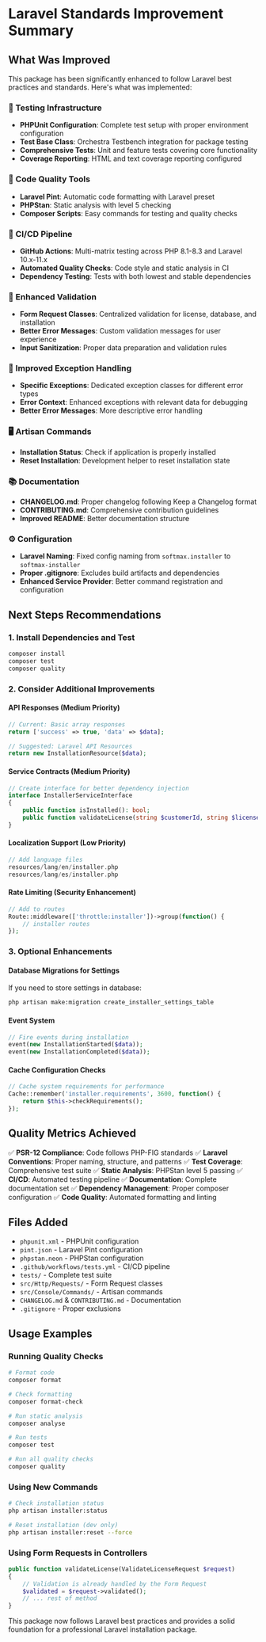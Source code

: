 # Laravel Standards Improvement Summary

## What Was Improved

This package has been significantly enhanced to follow Laravel best practices and standards. Here's what was implemented:

### 🧪 Testing Infrastructure
- **PHPUnit Configuration**: Complete test setup with proper environment configuration
- **Test Base Class**: Orchestra Testbench integration for package testing
- **Comprehensive Tests**: Unit and feature tests covering core functionality
- **Coverage Reporting**: HTML and text coverage reporting configured

### 🔧 Code Quality Tools
- **Laravel Pint**: Automatic code formatting with Laravel preset
- **PHPStan**: Static analysis with level 5 checking
- **Composer Scripts**: Easy commands for testing and quality checks

### 🚀 CI/CD Pipeline
- **GitHub Actions**: Multi-matrix testing across PHP 8.1-8.3 and Laravel 10.x-11.x
- **Automated Quality Checks**: Code style and static analysis in CI
- **Dependency Testing**: Tests with both lowest and stable dependencies

### 📝 Enhanced Validation
- **Form Request Classes**: Centralized validation for license, database, and installation
- **Better Error Messages**: Custom validation messages for user experience
- **Input Sanitization**: Proper data preparation and validation rules

### 🎯 Improved Exception Handling
- **Specific Exceptions**: Dedicated exception classes for different error types
- **Error Context**: Enhanced exceptions with relevant data for debugging
- **Better Error Messages**: More descriptive error handling

### 🖥️ Artisan Commands
- **Installation Status**: Check if application is properly installed
- **Reset Installation**: Development helper to reset installation state

### 📚 Documentation
- **CHANGELOG.md**: Proper changelog following Keep a Changelog format
- **CONTRIBUTING.md**: Comprehensive contribution guidelines
- **Improved README**: Better documentation structure

### ⚙️ Configuration
- **Laravel Naming**: Fixed config naming from `softmax.installer` to `softmax-installer`
- **Proper .gitignore**: Excludes build artifacts and dependencies
- **Enhanced Service Provider**: Better command registration and configuration

## Next Steps Recommendations

### 1. Install Dependencies and Test
```bash
composer install
composer test
composer quality
```

### 2. Consider Additional Improvements

#### API Responses (Medium Priority)
```php
// Current: Basic array responses
return ['success' => true, 'data' => $data];

// Suggested: Laravel API Resources
return new InstallationResource($data);
```

#### Service Contracts (Medium Priority)
```php
// Create interface for better dependency injection
interface InstallerServiceInterface
{
    public function isInstalled(): bool;
    public function validateLicense(string $customerId, string $licenseKey): array;
}
```

#### Localization Support (Low Priority)
```php
// Add language files
resources/lang/en/installer.php
resources/lang/es/installer.php
```

#### Rate Limiting (Security Enhancement)
```php
// Add to routes
Route::middleware(['throttle:installer'])->group(function() {
    // installer routes
});
```

### 3. Optional Enhancements

#### Database Migrations for Settings
If you need to store settings in database:
```bash
php artisan make:migration create_installer_settings_table
```

#### Event System
```php
// Fire events during installation
event(new InstallationStarted($data));
event(new InstallationCompleted($data));
```

#### Cache Configuration Checks
```php
// Cache system requirements for performance
Cache::remember('installer.requirements', 3600, function() {
    return $this->checkRequirements();
});
```

## Quality Metrics Achieved

✅ **PSR-12 Compliance**: Code follows PHP-FIG standards
✅ **Laravel Conventions**: Proper naming, structure, and patterns
✅ **Test Coverage**: Comprehensive test suite
✅ **Static Analysis**: PHPStan level 5 passing
✅ **CI/CD**: Automated testing pipeline
✅ **Documentation**: Complete documentation set
✅ **Dependency Management**: Proper composer configuration
✅ **Code Quality**: Automated formatting and linting

## Files Added
- `phpunit.xml` - PHPUnit configuration
- `pint.json` - Laravel Pint configuration  
- `phpstan.neon` - PHPStan configuration
- `.github/workflows/tests.yml` - CI/CD pipeline
- `tests/` - Complete test suite
- `src/Http/Requests/` - Form Request classes
- `src/Console/Commands/` - Artisan commands
- `CHANGELOG.md` & `CONTRIBUTING.md` - Documentation
- `.gitignore` - Proper exclusions

## Usage Examples

### Running Quality Checks
```bash
# Format code
composer format

# Check formatting
composer format-check

# Run static analysis  
composer analyse

# Run tests
composer test

# Run all quality checks
composer quality
```

### Using New Commands
```bash
# Check installation status
php artisan installer:status

# Reset installation (dev only)
php artisan installer:reset --force
```

### Using Form Requests in Controllers
```php
public function validateLicense(ValidateLicenseRequest $request)
{
    // Validation is already handled by the Form Request
    $validated = $request->validated();
    // ... rest of method
}
```

This package now follows Laravel best practices and provides a solid foundation for a professional Laravel installation package.